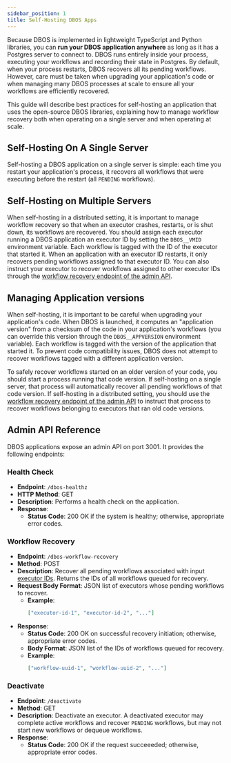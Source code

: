 ```yaml
---
sidebar_position: 1
title: Self-Hosting DBOS Apps
---
```


Because DBOS is implemented in lightweight TypeScript and Python libraries, you can **run your DBOS application anywhere** as long as it has a Postgres server to connect to.
DBOS runs entirely inside your process, executing your workflows and recording their state in Postgres.
By default, when your process restarts, DBOS recovers all its pending workflows.
However, care must be taken when upgrading your application's code or when managing many DBOS processes at scale to ensure all your workflows are efficiently recovered.

This guide will describe best practices for self-hosting an application that uses the open-source DBOS libraries, explaining how to manage workflow recovery both when operating on a single server and when operating at scale.

## Self-Hosting On A Single Server

Self-hosting a DBOS application on a single server is simple: each time you restart your application's process, it recovers all workflows that were executing before the restart (all `PENDING` workflows).

## Self-Hosting on Multiple Servers

When self-hosting in a distributed setting, it is important to manage workflow recovery so that when an executor crashes, restarts, or is shut down, its workflows are recovered.
You should assign each executor running a DBOS application an executor ID by setting the `DBOS__VMID` environment variable.
Each workflow is tagged with the ID of the executor that started it.
When an application with an executor ID restarts, it only recovers pending workflows assigned to that executor ID.
You can also instruct your executor to recover workflows assigned to other executor IDs through the [workflow recovery endpoint of the admin API](#workflow-recovery).

## Managing Application versions

When self-hosting, it is important to be careful when upgrading your application's code.
When DBOS is launched, it computes an "application version" from a checksum of the code in your application's workflows (you can override this version through the `DBOS__APPVERSION` environment variable).
Each workflow is tagged with the version of the application that started it.
To prevent code compatibility issues, DBOS does not attempt to recover workflows tagged with a different application version.

To safely recover workflows started on an older version of your code, you should start a process running that code version.
If self-hosting on a single server, that process will automatically recover all pending workflows of that code version.
If self-hosting in a distributed setting, you should use the [workflow recovery endpoint of the admin API](#workflow-recovery) to instruct that process to recover workflows belonging to executors that ran old code versions.

## Admin API Reference

DBOS applications expose an admin API on port 3001.
It provides the following endpoints:

### Health Check

- **Endpoint**: `/dbos-healthz`
- **HTTP Method**: GET
- **Description**: Performs a health check on the application.
- **Response**:
  - **Status Code**: 200 OK if the system is healthy; otherwise, appropriate error codes.

### Workflow Recovery

- **Endpoint**: `/dbos-workflow-recovery`
- **Method**: POST
- **Description**: Recover all pending workflows associated with input [executor IDs](#self-hosting-on-multiple-servers). Returns the IDs of all workflows queued for recovery.
- **Request Body Format**: JSON list of executors whose pending workflows to recover.
  - **Example**:
    ```json
    ["executor-id-1", "executor-id-2", "..."]
    ```
- **Response**:
  - **Status Code**: 200 OK on successful recovery initiation; otherwise, appropriate error codes.
  - **Body Format**: JSON list of the IDs of workflows queued for recovery.
  - **Example**:
    ```json
    ["workflow-uuid-1", "workflow-uuid-2", "..."]
    ```

### Deactivate

- **Endpoint**: `/deactivate`
- **Method**: GET
- **Description**: Deactivate an executor. A deactivated executor may complete active workflows and recover `PENDING` workflows, but may not start new workflows or dequeue workflows.
- **Response**:
  - **Status Code**: 200 OK if the request succeeeded; otherwise, appropriate error codes.
